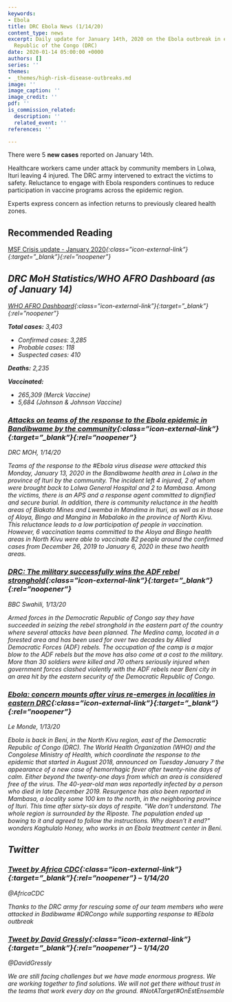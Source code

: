 ```yaml
---
keywords:
- Ebola
title: DRC Ebola News (1/14/20)
content_type: news
excerpt: Daily update for January 14th, 2020 on the Ebola outbreak in eastern Democratic
  Republic of the Congo (DRC)
date: 2020-01-14 05:00:00 +0000
authors: []
series: ''
themes:
- _themes/high-risk-disease-outbreaks.md
image: ''
image_caption: ''
image_credit: ''
pdf: ''
is_commission_related:
  description: ''
  related_event: ''
references: ''

---
```

There were 5 **new cases** reported on January 14th.

Healthcare workers came under attack by community members in Lolwa, Ituri leaving 4 injured. The DRC army intervened to extract the victims to safety. Reluctance to engage with Ebola responders continues to reduce participation in vaccine programs across the epidemic region.

Experts express concern as infection returns to previously cleared health zones.

## Recommended Reading

[MSF Crisis update - January 2020](https://www.msf.org/drc-ebola-outbreak-crisis-update)<i/>{:class=”icon-external-link”}{:target=”_blank”}{:rel=”noopener”}

## DRC MoH Statistics/WHO AFRO Dashboard (as of January 14)

[WHO AFRO Dashboard](http://who.maps.arcgis.com/apps/opsdashboard/index.html#/e70c3804f6044652bc37cce7d8fcef6c)<i/>{:class=”icon-external-link”}{:target=”_blank”}{:rel=”noopener”}

**Total cases:** 3,403

* Confirmed cases: 3,285
* Probable cases: 118
* Suspected cases: 410

**Deaths:** 2,235

**Vaccinated:**

* 265,309 (Merck Vaccine)
* 5,684 (Johnson & Johnson Vaccine)

### [Attacks on teams of the response to the Ebola epidemic in Bandibwame by the community](https://mailchi.mp/72e002373a2f/situation-pidmiologique-du-13-janvier-2020?e=1faa4d6465)<i/>{:class=”icon-external-link”}{:target=”_blank”}{:rel=”noopener”}

_DRC MOH, 1/14/20_

Teams of the response to the #Ebola virus disease were attacked this Monday, January 13, 2020 in the Bandibwame health area in Lolwa in the province of Ituri by the community. The incident left 4 injured, 2 of whom were brought back to Lolwa General Hospital and 2 to Mambasa. Among the victims, there is an APS and a response agent committed to dignified and secure burial. In addition, there is community reluctance in the health areas of Biakato Mines and Lwemba in Mandima in Ituri, as well as in those of Aloya, Bingo and Mangina in Mabalako in the province of North Kivu. This reluctance leads to a low participation of people in vaccination. However, 6 vaccination teams committed to the Aloya and Bingo health areas in North Kivu were able to vaccinate 82 people around the confirmed cases from December 26, 2019 to January 6, 2020 in these two health areas.

### [DRC: The military successfully wins the ADF rebel stronghold](https://www.bbc.com/swahili/habari-51092759)<i/>{:class=”icon-external-link”}{:target=”_blank”}{:rel=”noopener”}

_BBC Swahili, 1/13/20_

Armed forces in the Democratic Republic of Congo say they have succeeded in seizing the rebel stronghold in the eastern part of the country where several attacks have been planned. The Medina camp, located in a forested area and has been used for over two decades by Allied Democratic Forces (ADF) rebels. The occupation of the camp is a major blow to the ADF rebels but the move has also come at a cost to the military. More than 30 soldiers were killed and 70 others seriously injured when government forces clashed violently with the ADF rebels near Beni city in an area hit by the eastern security of the Democratic Republic of Congo.

### [Ebola: concern mounts after virus re-emerges in localities in eastern DRC](https://www.lemonde.fr/afrique/article/2020/01/13/ebola-l-inquietude-monte-apres-la-reapparition-du-virus-dans-des-localites-de-l-est-de-la-rdc_6025695_3212.html)<i/>{:class=”icon-external-link”}{:target=”_blank”}{:rel=”noopener”}

_Le Monde, 1/13/20_

Ebola is back in Beni, in the North Kivu region, east of the Democratic Republic of Congo (DRC). The World Health Organization (WHO) and the Congolese Ministry of Health, which coordinate the response to the epidemic that started in August 2018, announced on Tuesday January 7 the appearance of a new case of hemorrhagic fever after twenty-nine days of calm. Either beyond the twenty-one days from which an area is considered free of the virus. The 40-year-old man was reportedly infected by a person who died in late December 2019. Resurgence has also been reported in Mambasa, a locality some 100 km to the north, in the neighboring province of Ituri. This time after sixty-six days of respite. "We don't understand. The whole region is surrounded by the Riposte. The population ended up bowing to it and agreed to follow the instructions. Why doesn't it end?" wonders Kaghulalo Honey, who works in an Ebola treatment center in Beni.

## Twitter

### [Tweet by Africa CDC](https://twitter.com/AfricaCDC/status/1216963130087157760)<i/>{:class=”icon-external-link”}{:target=”_blank”}{:rel=”noopener”} – 1/14/20

@AfricaCDC

Thanks to the DRC army for rescuing some of our team members who were attacked in Badibwame #DRCongo while supporting response to #Ebola outbreak

### [Tweet by David Gressly](https://twitter.com/DavidGressly/status/1217053506978353152)<i/>{:class=”icon-external-link”}{:target=”_blank”}{:rel=”noopener”} – 1/14/20

@DavidGressly

We are still facing challenges but we have made enormous progress. We are working together to find solutions. We will not get there without trust in the teams that work every day on the ground. #NotATarget#OnEstEnsemble